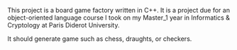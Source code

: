 This project is a board game factory written in C++.
It is a project due for an object-oriented language course I took on
my Master_1 year in Informatics & Cryptology at Paris Diderot University.

It should generate game such as chess, draughts, or checkers.
